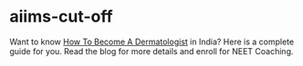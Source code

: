 # aiims-cut-off
Want to know <a href=https://www.pw.live/blogs-neet/how-to-become-a-dermatologist-in-india>How To Become A Dermatologist</a> in India? Here is a complete guide for you. Read the blog for more details and enroll for NEET Coaching.

